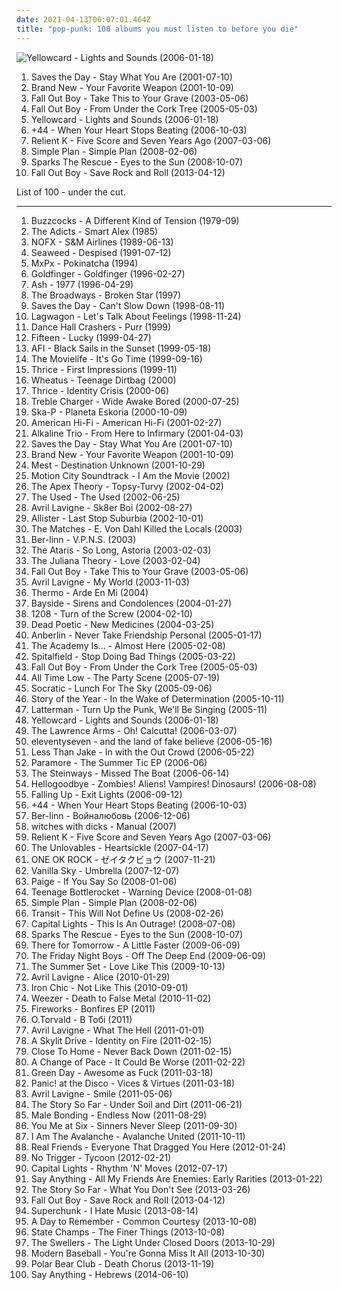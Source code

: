 ```yaml
---
date: 2021-04-13T06:07:01.464Z
title: "pop-punk: 100 albums you must listen to before you die"
---
```

![Yellowcard - Lights and Sounds (2006-01-18)](http://coverartarchive.org/release/3ba8706d-4a74-412a-bac1-4497189f70f9/7255069360-500.jpg "Yellowcard - Lights and Sounds (2006-01-18)")
<ol class="albums">
<li data-cover="https://img.discogs.com/D4TQiVXih8lUXHMWLda880kUDLA=/fit-in/486x475/filters:strip_icc():format(jpeg):mode_rgb():quality(90)/discogs-images/R-2558652-1370617869-6756.jpeg.jpg" data-tags="emo" role="button">Saves the Day - Stay What You Are (2001-07-10)</li>
<li data-cover="http://coverartarchive.org/release/bd98ccf6-f2fe-4eef-8104-4acf5b315414/4724001049-500.jpg" data-tags="pop punk, emo" role="button">Brand New - Your Favorite Weapon (2001-10-09)</li>
<li data-cover="http://coverartarchive.org/release/5c3f089c-a56b-3587-9dfd-1116890c0325/5678899612-500.jpg" data-tags="pop punk, emo, punk" role="button">Fall Out Boy - Take This to Your Grave (2003-05-06)</li>
<li data-cover="http://coverartarchive.org/release/876e5c90-4dfa-3b2c-aa9e-37c8c94a23b8/1236750855-500.jpg" data-tags="rock, pop punk" role="button">Fall Out Boy - From Under the Cork Tree (2005-05-03)</li>
<li data-cover="http://coverartarchive.org/release/3ba8706d-4a74-412a-bac1-4497189f70f9/7255069360-500.jpg" data-tags="pop punk" role="button">Yellowcard - Lights and Sounds (2006-01-18)</li>
<li data-cover="http://coverartarchive.org/release/e4a4ea60-71e7-47cc-be21-4bbf74e98c21/14771760838-500.jpg" data-tags="pop punk, punk, alternative rock" role="button">+44 - When Your Heart Stops Beating (2006-10-03)</li>
<li data-cover="http://coverartarchive.org/release/8786d6f0-2b86-4c8b-b755-91ae537d2095/25368596465-500.jpg" data-tags="christian rock" role="button">Relient K - Five Score and Seven Years Ago (2007-03-06)</li>
<li data-cover="http://coverartarchive.org/release/da472951-e8a4-3af3-ba96-8fa771003e9f/5246794220-500.jpg" data-tags="pop punk, rock, simple plan" role="button">Simple Plan - Simple Plan (2008-02-06)</li>
<li data-cover="https://img.discogs.com/ldUyyN34YPehBosSjAoI4z-Jl9s=/fit-in/500x500/filters:strip_icc():format(jpeg):mode_rgb():quality(90)/discogs-images/R-8897279-1473778780-6542.jpeg.jpg" data-tags="rock, emo, pop punk, pop-punk" role="button">Sparks The Rescue - Eyes to the Sun (2008-10-07)</li>
<li data-cover="http://coverartarchive.org/release/f6b77446-f07e-4768-bd34-f8baa90b9b4b/26624103376-500.jpg" data-tags="pop rock" role="button">Fall Out Boy - Save Rock and Roll (2013-04-12)</li>
</ol>
List of 100 - under the cut.
<!-- more -->

_________________

<ol class="albums">
<li data-cover="https://img.discogs.com/LMu1krdjUd--ZiOtVA3cl6zvohc=/fit-in/600x600/filters:strip_icc():format(jpeg):mode_rgb():quality(90)/discogs-images/R-385676-1382123519-7295.jpeg.jpg" data-tags="punk rock, punk" role="button">
Buzzcocks - A Different Kind of Tension (1979-09)
</li>
<li data-cover="https://img.discogs.com/X6fiSwFs8qQ2G7qgID3MOmzZsQ8=/fit-in/600x581/filters:strip_icc():format(jpeg):mode_rgb():quality(90)/discogs-images/R-1627925-1243439477.jpeg.jpg" data-tags="punk" role="button">
The Adicts - Smart Alex (1985)
</li>
<li data-cover="https://img.discogs.com/m8gMkP7Mn1jSXfEwT_KIW6ZwFqI=/fit-in/600x582/filters:strip_icc():format(jpeg):mode_rgb():quality(90)/discogs-images/R-1230764-1432802058-7063.jpeg.jpg" data-tags="punk rock, hardcore punk" role="button">
NOFX - S&M Airlines (1989-06-13)
</li>
<li data-cover="http://coverartarchive.org/release/8aa79776-059d-4e87-9494-3e9d64166d76/26656233158-500.jpg" data-tags="rock, grunge, emo, indie rock, pop-punk, post-hardcore, melodic hardcore, fuzzy guitar goodness, fun to skateboard to" role="button">
Seaweed - Despised (1991-07-12)
</li>
<li data-cover="http://coverartarchive.org/release/a4583196-f75d-4a9e-b49c-e95c673ad2cc/4889966733-500.jpg" data-tags="punk" role="button">
MxPx - Pokinatcha (1994)
</li>
<li data-cover="http://coverartarchive.org/release/0693c832-6663-447a-908b-2273545a7a41/1863408288-500.jpg" data-tags="ska punk" role="button">
Goldfinger - Goldfinger (1996-02-27)
</li>
<li data-cover="https://img.discogs.com/BcS5KvjsQrcJcmIU_fGCojexqU0=/fit-in/600x536/filters:strip_icc():format(jpeg):mode_rgb():quality(90)/discogs-images/R-6101905-1411118419-6315.jpeg.jpg" data-tags="indie rock, britpop, 90s, rock" role="button">
Ash - 1977 (1996-04-29)
</li>
<li data-cover="https://img.discogs.com/UeXpY-Px3im20vNNKSHkDXoV6PU=/fit-in/600x595/filters:strip_icc():format(jpeg):mode_rgb():quality(90)/discogs-images/R-1579495-1325323065.jpeg.jpg" data-tags="punk rock, pop-punk" role="button">
The Broadways - Broken Star (1997)
</li>
<li data-cover="https://img.discogs.com/9QJuAz0PTXQsgiotouR1kQ3wZrQ=/fit-in/600x600/filters:strip_icc():format(jpeg):mode_rgb():quality(90)/discogs-images/R-4910593-1379180466-8855.jpeg.jpg" data-tags="pop punk, melodic hardcore, emo, punk rock" role="button">
Saves the Day - Can't Slow Down (1998-08-11)
</li>
<li data-cover="https://img.discogs.com/sZ4mic1sSLiGyQhE9QGLl8fCrm8=/fit-in/500x500/filters:strip_icc():format(jpeg):mode_rgb():quality(90)/discogs-images/R-455613-1242306306.jpeg.jpg" data-tags="punk rock, skate punk" role="button">
Lagwagon - Let's Talk About Feelings (1998-11-24)
</li>
<li data-cover="http://coverartarchive.org/release/de75f45c-44b0-4ab1-829f-12077a27bc3a/24951821000-500.jpg" data-tags="ska punk, female vocals, pop-punk" role="button">
Dance Hall Crashers - Purr (1999)
</li>
<li data-cover="https://img.discogs.com/08LiIMNEiF0J4pKtcxNsE8UooaU=/fit-in/200x200/filters:strip_icc():format(jpeg):mode_rgb():quality(90)/discogs-images/R-1147733-1195952356.jpeg.jpg" data-tags="punk, pop-punk, political punk" role="button">
Fifteen - Lucky (1999-04-27)
</li>
<li data-cover="http://coverartarchive.org/release/f16f6c63-40e7-4393-9c5c-6ef9163657c0/8039780020-500.jpg" data-tags="hardcore punk, punk, hardcore" role="button">
AFI - Black Sails in the Sunset (1999-05-18)
</li>
<li data-cover="http://coverartarchive.org/release/cd80d624-8172-4612-97ad-fa3b86e41751/7432264240-500.jpg" data-tags="indie, punk, alternative, hardcore, emo, punk rock, pop-punk, melodic hardcore" role="button">
The Movielife - It's Go Time (1999-09-16)
</li>
<li data-cover="http://coverartarchive.org/release/6595d8fd-939b-4794-bbce-816feeefd59d/7730044471-500.jpg" data-tags="melodic hardcore" role="button">
Thrice - First Impressions (1999-11)
</li>
<li data-cover="http://coverartarchive.org/release/7dc0297b-7d91-415c-9eb2-acf23800cefd/2506338240-500.jpg" data-tags="teenage, funny songs" role="button">
Wheatus - Teenage Dirtbag (2000)
</li>
<li data-cover="http://coverartarchive.org/release/46bdc3ea-e017-4e6c-8560-b68961dd5aeb/26299827268-500.jpg" data-tags="post-hardcore" role="button">
Thrice - Identity Crisis (2000-06)
</li>
<li data-cover="https://img.discogs.com/37rX_KJ-pUEs4rqsURx6BUXy_g8=/fit-in/600x600/filters:strip_icc():format(jpeg):mode_rgb():quality(90)/discogs-images/R-3074593-1314510477.jpeg.jpg" data-tags="pop-punk, nettwerk" role="button">
Treble Charger - Wide Awake Bored (2000-07-25)
</li>
<li data-cover="http://coverartarchive.org/release/afd09c19-87f1-368e-8e9a-738186154f7f/25137146393-500.jpg" data-tags="ska punk, ska" role="button">
Ska-P - Planeta Eskoria (2000-10-09)
</li>
<li data-cover="http://coverartarchive.org/release/ce3418e9-83f9-4ecb-acc5-82c47a67c9b5/6010970718-500.jpg" data-tags="rock" role="button">
American Hi-Fi - American Hi-Fi (2001-02-27)
</li>
<li data-cover="http://coverartarchive.org/release/6c552a41-0787-4fac-9a47-c57189f4cb3e/3045265515-500.jpg" data-tags="punk rock" role="button">
Alkaline Trio - From Here to Infirmary (2001-04-03)
</li>
<li data-cover="https://img.discogs.com/D4TQiVXih8lUXHMWLda880kUDLA=/fit-in/486x475/filters:strip_icc():format(jpeg):mode_rgb():quality(90)/discogs-images/R-2558652-1370617869-6756.jpeg.jpg" data-tags="emo" role="button">
Saves the Day - Stay What You Are (2001-07-10)
</li>
<li data-cover="http://coverartarchive.org/release/bd98ccf6-f2fe-4eef-8104-4acf5b315414/4724001049-500.jpg" data-tags="pop punk, emo" role="button">
Brand New - Your Favorite Weapon (2001-10-09)
</li>
<li data-cover="http://coverartarchive.org/release/171528d3-81db-40ed-b8c2-d47dbfe7afb4/8126669291-500.jpg" data-tags="pop punk" role="button">
Mest - Destination Unknown (2001-10-29)
</li>
<li data-cover="https://img.discogs.com/tfulD_HMi8UtHRtBXTnttjY4O5U=/fit-in/600x595/filters:strip_icc():format(jpeg):mode_rgb():quality(90)/discogs-images/R-459751-1371414323-2301.jpeg.jpg" data-tags="pop punk" role="button">
Motion City Soundtrack - I Am the Movie (2002)
</li>
<li data-cover="http://coverartarchive.org/release/4981b053-513a-48e3-ac76-a0dd8c3287a6/24296430191-500.jpg" data-tags="alternative rock" role="button">
The Apex Theory - Topsy-Turvy (2002-04-02)
</li>
<li data-cover="https://via.placeholder.com/450" data-tags="emo" role="button">
The Used - The Used (2002-06-25)
</li>
<li data-cover="https://img.discogs.com/T-2UhJb6yNxe4U8bg2J_FrqBFxk=/fit-in/600x591/filters:strip_icc():format(jpeg):mode_rgb():quality(90)/discogs-images/R-2487770-1287344991.jpeg.jpg" data-tags="punk rock, pop punk" role="button">
Avril Lavigne - Sk8er Boi (2002-08-27)
</li>
<li data-cover="https://img.discogs.com/5C_aOeOH1LzUDlkcydPm5fqB8Eg=/fit-in/500x500/filters:strip_icc():format(jpeg):mode_rgb():quality(90)/discogs-images/R-757826-1169995318.jpeg.jpg" data-tags="punk rock, pop punk" role="button">
Allister - Last Stop Suburbia (2002-10-01)
</li>
<li data-cover="https://img.discogs.com/SIgY03YrHEIEtQPzl6q8eKCR5wE=/fit-in/600x600/filters:strip_icc():format(jpeg):mode_rgb():quality(90)/discogs-images/R-1949439-1254450919.jpeg.jpg" data-tags="rock, punk, emo, pop punk, pop-punk, niiice, epitaph, cds, owned albums, michele recommends" role="button">
The Matches - E. Von Dahl Killed the Locals (2003)
</li>
<li data-cover="http://coverartarchive.org/release/2a473871-2585-4469-ae2c-bfeffe1c025f/10095593210-500.jpg" data-tags="punk, ska, punk rock, pop-punk" role="button">
Ber-linn - V.P.N.S. (2003)
</li>
<li data-cover="http://coverartarchive.org/release/d3cf2f17-2dd6-4dcc-92bc-00d1fd4ec509/4809733267-500.jpg" data-tags="rock, punk rock, pop punk, alternative" role="button">
The Ataris - So Long, Astoria (2003-02-03)
</li>
<li data-cover="http://coverartarchive.org/release/effa2618-31af-47ea-84b6-ea3ad71fc403/1240962767-500.jpg" data-tags="alternative rock" role="button">
The Juliana Theory - Love (2003-02-04)
</li>
<li data-cover="http://coverartarchive.org/release/5c3f089c-a56b-3587-9dfd-1116890c0325/5678899612-500.jpg" data-tags="pop punk, emo, punk" role="button">
Fall Out Boy - Take This to Your Grave (2003-05-06)
</li>
<li data-cover="https://via.placeholder.com/450" data-tags="rock, live" role="button">
Avril Lavigne - My World (2003-11-03)
</li>
<li data-cover="https://img.discogs.com/qWHZBHnwBnXntVmmOj4pIGo7a5U=/fit-in/600x600/filters:strip_icc():format(jpeg):mode_rgb():quality(90)/discogs-images/R-8005087-1453318330-1557.jpeg.jpg" data-tags="pop-punk, emopop, un batalla mas" role="button">
Thermo - Arde En Mi (2004)
</li>
<li data-cover="http://coverartarchive.org/release/1c2df079-8585-4604-8d45-93201c4dfadd/14990538151-500.jpg" data-tags="deutzia" role="button">
Bayside - Sirens and Condolences (2004-01-27)
</li>
<li data-cover="http://coverartarchive.org/release/81021889-7c5c-4e19-af1b-c075e6ba7536/5609920003-500.jpg" data-tags="emo, punk rock, pop punk, pop-punk" role="button">
1208 - Turn of the Screw (2004-02-10)
</li>
<li data-cover="https://img.discogs.com/DzsZcP8IOXdd8AukKcjKD0hUUK4=/fit-in/500x500/filters:strip_icc():format(jpeg):mode_rgb():quality(90)/discogs-images/R-407309-1336738383-3595.jpeg.jpg" data-tags="post-hardcore, emocore" role="button">
Dead Poetic - New Medicines (2004-03-25)
</li>
<li data-cover="http://coverartarchive.org/release/0158574e-e762-4a5f-a927-ad925172605d/17944620848-500.jpg" data-tags="alternative rock" role="button">
Anberlin - Never Take Friendship Personal (2005-01-17)
</li>
<li data-cover="https://via.placeholder.com/450" data-tags="pop punk, emo" role="button">
The Academy Is... - Almost Here (2005-02-08)
</li>
<li data-cover="https://img.discogs.com/y6t0kAg-KObDDhZWUK3H0fKp_GQ=/fit-in/600x604/filters:strip_icc():format(jpeg):mode_rgb():quality(90)/discogs-images/R-2402034-1463526135-9641.jpeg.jpg" data-tags="pop-punk, audioase, victory, i love this album" role="button">
Spitalfield - Stop Doing Bad Things (2005-03-22)
</li>
<li data-cover="http://coverartarchive.org/release/876e5c90-4dfa-3b2c-aa9e-37c8c94a23b8/1236750855-500.jpg" data-tags="rock, pop punk" role="button">
Fall Out Boy - From Under the Cork Tree (2005-05-03)
</li>
<li data-cover="http://coverartarchive.org/release/d4e182d3-cbd8-4c21-84f1-4b3cad1e79c0/10226753401-500.jpg" data-tags="pop punk" role="button">
All Time Low - The Party Scene (2005-07-19)
</li>
<li data-cover="http://coverartarchive.org/release/94a2f175-2459-44d5-8675-42f37af700ac/20315280574-500.jpg" data-tags="indie, rock, alternative, pop-punk, indie piano rock, go get it" role="button">
Socratic - Lunch For The Sky (2005-09-06)
</li>
<li data-cover="https://img.discogs.com/DUVXwVMT8cYWLtohg9zJPOoxmvI=/fit-in/500x500/filters:strip_icc():format(jpeg):mode_rgb():quality(90)/discogs-images/R-1369586-1213869780.jpeg.jpg" data-tags="post-hardcore" role="button">
Story of the Year - In the Wake of Determination (2005-10-11)
</li>
<li data-cover="https://img.discogs.com/bTbr1FZ58H8bTJiMJd1Avt0ozB0=/fit-in/600x591/filters:strip_icc():format(jpeg):mode_rgb():quality(90)/discogs-images/R-2262045-1273021050.jpeg.jpg" data-tags="punk, pop-punk, melodic hardcore, post hardcore, deep elm, grit, hardcore and post hardcore" role="button">
Latterman - Turn Up the Punk, We'll Be Singing (2005-11)
</li>
<li data-cover="http://coverartarchive.org/release/3ba8706d-4a74-412a-bac1-4497189f70f9/7255069360-500.jpg" data-tags="pop punk" role="button">
Yellowcard - Lights and Sounds (2006-01-18)
</li>
<li data-cover="https://img.discogs.com/R6AZzsVfSvPq6SAPVefqqk6YUWk=/fit-in/600x598/filters:strip_icc():format(jpeg):mode_rgb():quality(90)/discogs-images/R-1474219-1398882231-8755.jpeg.jpg" data-tags="punk rock" role="button">
The Lawrence Arms - Oh! Calcutta! (2006-03-07)
</li>
<li data-cover="https://img.discogs.com/rFnIDiSzMeQLb3OurHC7liPUP9s=/fit-in/600x624/filters:strip_icc():format(jpeg):mode_rgb():quality(90)/discogs-images/R-11824690-1523022341-7903.jpeg.jpg" data-tags="christian rock" role="button">
eleventyseven - and the land of fake believe (2006-05-16)
</li>
<li data-cover="http://coverartarchive.org/release/4575d679-cb7c-48e9-9849-6227fafbec64/21326500958-500.jpg" data-tags="pop punk, ska punk" role="button">
Less Than Jake - In with the Out Crowd (2006-05-22)
</li>
<li data-cover="http://coverartarchive.org/release/b8237d33-ad0a-41ae-96e6-99d0671700ec/1961550131-500.jpg" data-tags="alternative rock, pop punk" role="button">
Paramore - The Summer Tic EP (2006-06)
</li>
<li data-cover="https://img.discogs.com/9mH7Q8wjM44FYVwGwOzDn4J15aA=/fit-in/600x589/filters:strip_icc():format(jpeg):mode_rgb():quality(90)/discogs-images/R-1692323-1237291733.jpeg.jpg" data-tags="punk, pop punk, pop-punk, punk-pop, melodic punk, buzz pop, ramones-core, three chord punk, albums that i fucking love" role="button">
The Steinways - Missed The Boat (2006-06-14)
</li>
<li data-cover="http://coverartarchive.org/release/437b6335-ded3-4882-aa90-5a5c746b9b10/16310488534-500.jpg" data-tags="powerpop, alternative" role="button">
Hellogoodbye - Zombies! Aliens! Vampires! Dinosaurs! (2006-08-08)
</li>
<li data-cover="http://coverartarchive.org/release/34674812-212e-4ab6-bd87-6c9f370858da/4786446537-500.jpg" data-tags="alternative rock, remix" role="button">
Falling Up - Exit Lights (2006-09-12)
</li>
<li data-cover="http://coverartarchive.org/release/e4a4ea60-71e7-47cc-be21-4bbf74e98c21/14771760838-500.jpg" data-tags="pop punk, punk, alternative rock" role="button">
+44 - When Your Heart Stops Beating (2006-10-03)
</li>
<li data-cover="http://coverartarchive.org/release/0f20f9dd-21fb-40b6-b8a7-6010912e2819/10099992974-500.jpg" data-tags="pop-punk" role="button">
Ber-linn - Войналюбовь (2006-12-06)
</li>
<li data-cover="https://img.discogs.com/M_sj5mWUX70OdizqQhUIN05tr0g=/fit-in/280x280/filters:strip_icc():format(jpeg):mode_rgb():quality(90)/discogs-images/R-2570414-1290976552.jpeg.jpg" data-tags="punk, punk rock, pop punk, pop-punk" role="button">
witches with dicks - Manual (2007)
</li>
<li data-cover="http://coverartarchive.org/release/8786d6f0-2b86-4c8b-b755-91ae537d2095/25368596465-500.jpg" data-tags="christian rock" role="button">
Relient K - Five Score and Seven Years Ago (2007-03-06)
</li>
<li data-cover="https://img.discogs.com/zv8S_6ei-UFwt5zeyk_izX3xJAw=/fit-in/300x300/filters:strip_icc():format(jpeg):mode_rgb():quality(90)/discogs-images/R-3100908-1315766506.jpeg.jpg" data-tags="pop punk, pop-punk" role="button">
The Unlovables - Heartsickle (2007-04-17)
</li>
<li data-cover="http://coverartarchive.org/release/1e887266-e410-4ef6-b148-93752aa542da/9622712000-500.jpg" data-tags="j-rock" role="button">
ONE OK ROCK - ゼイタクビョウ (2007-11-21)
</li>
<li data-cover="https://img.discogs.com/QiRTf3V1hNpAWbrj5s8fCrzNsuY=/fit-in/600x462/filters:strip_icc():format(jpeg):mode_rgb():quality(90)/discogs-images/R-1278845-1299574955.jpeg.jpg" data-tags="pop-punk" role="button">
Vanilla Sky - Umbrella (2007-12-07)
</li>
<li data-cover="https://img.discogs.com/NtXL2gWHH_irTbS5icOyq5dkfj8=/fit-in/600x596/filters:strip_icc():format(jpeg):mode_rgb():quality(90)/discogs-images/R-12542147-1537286671-2802.jpeg.jpg" data-tags="pop-punk" role="button">
Paige - If You Say So (2008-01-06)
</li>
<li data-cover="http://coverartarchive.org/release/aea43fa2-76c2-41e9-bde1-8256bf1b129b/18530402919-500.jpg" data-tags="pop punk" role="button">
Teenage Bottlerocket - Warning Device (2008-01-08)
</li>
<li data-cover="http://coverartarchive.org/release/da472951-e8a4-3af3-ba96-8fa771003e9f/5246794220-500.jpg" data-tags="pop punk, rock, simple plan" role="button">
Simple Plan - Simple Plan (2008-02-06)
</li>
<li data-cover="https://img.discogs.com/tvAbbQW1cboUa0nAvUxUT9uvfMY=/fit-in/600x600/filters:strip_icc():format(jpeg):mode_rgb():quality(90)/discogs-images/R-809613-1605822016-2508.jpeg.jpg" data-tags="indie, punk, pop punk, pop-punk, title is a full sentence, my top 100 albums" role="button">
Transit - This Will Not Define Us (2008-02-26)
</li>
<li data-cover="http://coverartarchive.org/release/71f9f984-df10-4964-bcd6-1e464041cd05/4889578121-500.jpg" data-tags="christian rock, pop-punk, power-pop, discoverockult" role="button">
Capital Lights - This Is An Outrage! (2008-07-08)
</li>
<li data-cover="https://img.discogs.com/ldUyyN34YPehBosSjAoI4z-Jl9s=/fit-in/500x500/filters:strip_icc():format(jpeg):mode_rgb():quality(90)/discogs-images/R-8897279-1473778780-6542.jpeg.jpg" data-tags="rock, emo, pop punk, pop-punk" role="button">
Sparks The Rescue - Eyes to the Sun (2008-10-07)
</li>
<li data-cover="http://coverartarchive.org/release/bef01324-dd9e-4608-9726-781d68fc26fb/8041117572-500.jpg" data-tags="pop rock, pop punk" role="button">
There for Tomorrow - A Little Faster (2009-06-09)
</li>
<li data-cover="https://img.discogs.com/TjzFodf9TUFiDKioTlgKQhLJt0Q=/fit-in/600x594/filters:strip_icc():format(jpeg):mode_rgb():quality(90)/discogs-images/R-5360382-1391854528-1806.jpeg.jpg" data-tags="powerpop, pop-punk, neon pop, my top album" role="button">
The Friday Night Boys - Off The Deep End (2009-06-09)
</li>
<li data-cover="http://coverartarchive.org/release/4631f280-bc71-403f-a8fd-4637974ccf31/17601593140-500.jpg" data-tags="the summer set, rock, powerpop" role="button">
The Summer Set - Love Like This (2009-10-13)
</li>
<li data-cover="http://coverartarchive.org/release/35b55bea-9d10-4dd8-8636-7d9961bf3ddf/3705570104-500.jpg" data-tags="rock, pop, alternative rock" role="button">
Avril Lavigne - Alice (2010-01-29)
</li>
<li data-cover="http://coverartarchive.org/release/ad047492-7cba-4bbb-b506-1271d1a8b02c/11076702166-500.jpg" data-tags="punk, indie rock, punk rock, pop punk, pop-punk, orgcore" role="button">
Iron Chic - Not Like This (2010-09-01)
</li>
<li data-cover="http://coverartarchive.org/release/c5649b41-3412-4c61-9a06-efbe70efbcb3/5374781489-500.jpg" data-tags="power pop, rock, alternative rock" role="button">
Weezer - Death to False Metal (2010-11-02)
</li>
<li data-cover="http://coverartarchive.org/release/0c4e2313-2ba1-4441-880b-334aee88f343/1977953917-500.jpg" data-tags="punk, emo, pop-punk" role="button">
Fireworks - Bonfires EP (2011)
</li>
<li data-cover="http://coverartarchive.org/release/b7e1c739-1092-4b1d-a576-efbedf0e8025/9759977895-500.jpg" data-tags="post-punk, pop-punk, ukrainian" role="button">
O.Torvald - В Тобі (2011)
</li>
<li data-cover="http://coverartarchive.org/release/76cbcc56-63ca-49a5-acae-e51dbdffc21a/12051865740-500.jpg" data-tags="pop rock, rock, female vocalists" role="button">
Avril Lavigne - What The Hell (2011-01-01)
</li>
<li data-cover="http://coverartarchive.org/release/8dcf4baa-f600-4977-a49a-a64c53386daa/8691609486-500.jpg" data-tags="post-hardcore" role="button">
A Skylit Drive - Identity on Fire (2011-02-15)
</li>
<li data-cover="http://coverartarchive.org/release/a02cf267-c520-4508-8bcd-fefc737c5dbd/7681477893-500.jpg" data-tags="post-hardcore" role="button">
Close To Home - Never Back Down (2011-02-15)
</li>
<li data-cover="http://coverartarchive.org/release/6ba6ade6-bbd6-4c2d-93a8-31f579f9a6f1/9182331337-500.jpg" data-tags="alternative, alternative rock, emo, pop punk, emotional, pop-punk" role="button">
A Change of Pace - It Could Be Worse (2011-02-22)
</li>
<li data-cover="http://coverartarchive.org/release/b22d7bab-d06b-3622-8ec1-a39b917bf082/26651521055-500.jpg" data-tags="rock, punk rock, punk, pop-punk" role="button">
Green Day - Awesome as Fuck (2011-03-18)
</li>
<li data-cover="http://coverartarchive.org/release/dafe15c2-5fb9-4a5f-9b12-df031d3b0e9b/2103470066-500.jpg" data-tags="alternative rock" role="button">
Panic! at the Disco - Vices & Virtues (2011-03-18)
</li>
<li data-cover="http://coverartarchive.org/release/94751fa2-e3c1-43cc-9f66-a7f2acb101a1/12051822759-500.jpg" data-tags="pop, pop rock, pop punk, smile, avril lavigne" role="button">
Avril Lavigne - Smile (2011-05-06)
</li>
<li data-cover="http://coverartarchive.org/release/46721ca0-b386-437a-a8ff-06e83e3e1cf1/6756951839-500.jpg" data-tags="pop punk" role="button">
The Story So Far - Under Soil and Dirt (2011-06-21)
</li>
<li data-cover="http://coverartarchive.org/release/b60da638-f9be-4f42-8956-5ee7945973a8/2098710883-500.jpg" data-tags="indie, pop-punk, sub pop" role="button">
Male Bonding - Endless Now (2011-08-29)
</li>
<li data-cover="http://coverartarchive.org/release/3c2b6d42-0f71-4345-9b81-ec63ba95bffd/15128577308-500.jpg" data-tags="alternative rock, pop punk" role="button">
You Me at Six - Sinners Never Sleep (2011-09-30)
</li>
<li data-cover="https://img.discogs.com/--OkqPxJpVMI5Cb-B9T_9QyB7wQ=/fit-in/290x290/filters:strip_icc():format(jpeg):mode_rgb():quality(90)/discogs-images/R-3179602-1319318911.jpeg.jpg" data-tags="pop-punk, melodic hardcore, less than 40 minutes" role="button">
I Am The Avalanche - Avalanche United (2011-10-11)
</li>
<li data-cover="http://coverartarchive.org/release/bceaf973-4866-48e3-a1ee-0fb0f25fb533/8364577160-500.jpg" data-tags="pop punk" role="button">
Real Friends - Everyone That Dragged You Here (2012-01-24)
</li>
<li data-cover="http://coverartarchive.org/release/3492afd5-6087-4a72-a124-34d57bffef67/13477309950-500.jpg" data-tags="melodic hardcore, hardcore punk" role="button">
No Trigger - Tycoon (2012-02-21)
</li>
<li data-cover="https://img.discogs.com/dRabRbdEsT-QJkMtjA0C1wnQRg4=/fit-in/355x355/filters:strip_icc():format(jpeg):mode_rgb():quality(90)/discogs-images/R-7582925-1444518875-5319.jpeg.jpg" data-tags="christian rock, pop-punk, power-pop" role="button">
Capital Lights - Rhythm 'N' Moves (2012-07-17)
</li>
<li data-cover="http://coverartarchive.org/release/22bee7ab-ad20-42d3-8660-65b226f8b870/14793746975-500.jpg" data-tags="indie, emo, pop-punk, rarities" role="button">
Say Anything - All My Friends Are Enemies: Early Rarities (2013-01-22)
</li>
<li data-cover="http://coverartarchive.org/release/1907fc90-db86-4e51-9411-a78aba1084f8/6756961158-500.jpg" data-tags="pop punk" role="button">
The Story So Far - What You Don't See (2013-03-26)
</li>
<li data-cover="http://coverartarchive.org/release/f6b77446-f07e-4768-bd34-f8baa90b9b4b/26624103376-500.jpg" data-tags="pop rock" role="button">
Fall Out Boy - Save Rock and Roll (2013-04-12)
</li>
<li data-cover="http://coverartarchive.org/release/49bb21b4-1e7e-4dec-8357-a4d5d67dc0cf/4496467759-500.jpg" data-tags="indie, rock, indie rock, power pop, pop-punk, chapel hill, 10s, merge, favorites 2013" role="button">
Superchunk - I Hate Music (2013-08-14)
</li>
<li data-cover="http://coverartarchive.org/release/57428883-05ae-4cf8-b428-da8ee43a16ed/17944451521-500.jpg" data-tags="post-hardcore, pop punk" role="button">
A Day to Remember - Common Courtesy (2013-10-08)
</li>
<li data-cover="http://coverartarchive.org/release/2e69e107-3e22-427a-bf57-2dd329f08f7f/6347832451-500.jpg" data-tags="pop punk" role="button">
State Champs - The Finer Things (2013-10-08)
</li>
<li data-cover="http://coverartarchive.org/release/4f9f663a-8506-402e-8483-b73053624aa9/5559723465-500.jpg" data-tags="pop punk" role="button">
The Swellers - The Light Under Closed Doors (2013-10-29)
</li>
<li data-cover="http://coverartarchive.org/release/c3c71198-ebc5-44b3-b076-88fb8dd4bc0f/6960652013-500.jpg" data-tags="emo" role="button">
Modern Baseball - You're Gonna Miss It All (2013-10-30)
</li>
<li data-cover="http://coverartarchive.org/release/b043e4d2-708d-487f-a393-633d3363ecf3/6021977480-500.jpg" data-tags="pop punk" role="button">
Polar Bear Club - Death Chorus (2013-11-19)
</li>
<li data-cover="http://coverartarchive.org/release/9d0317a4-b0f0-4442-b449-647fe600f3b5/7525121313-500.jpg" data-tags="indie rock" role="button">
Say Anything - Hebrews (2014-06-10)
</li>
</ol>